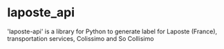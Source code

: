 laposte_api
===========

'laposte-api' is a library for Python to generate label for Laposte (France), transportation services, Colissimo and So Collisimo
